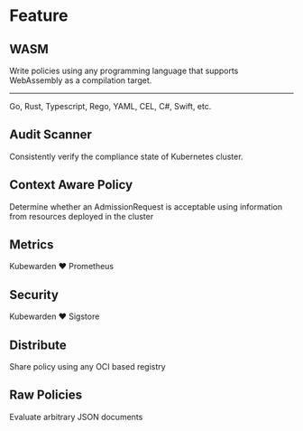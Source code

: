 # Feature


## WASM

Write policies using any programming language that supports WebAssembly as a compilation target.

---

Go, Rust, Typescript, Rego, YAML, CEL, C#, Swift, etc.


## Audit Scanner

Consistently verify the compliance state of Kubernetes cluster.


## Context Aware Policy 

Determine whether an AdmissionRequest is acceptable using information from resources deployed in the cluster


## Metrics

Kubewarden &#10084; Prometheus


## Security

Kubewarden &#10084; Sigstore


## Distribute

Share policy using any OCI based registry


## Raw Policies 

Evaluate arbitrary JSON documents


